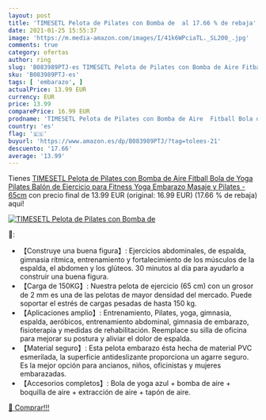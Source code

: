 ```yaml
---
layout: post
title: 'TIMESETL Pelota de Pilates con Bomba de  al 17.66 % de rebaja'
date: 2021-01-25 15:55:37
image: 'https://m.media-amazon.com/images/I/41k6WPciaTL._SL200_.jpg'
comments: true
category: ofertas
author: ring
slug: 'B083989PTJ-es TIMESETL Pelota de Pilates con Bomba de Aire Fitball Bola...'
sku: 'B083989PTJ-es'
tags: [ 'embarazo', ]
actualPrice: 13.99 EUR
currency: EUR
price: 13.99
comparePrice: 16.99 EUR
prodname: 'TIMESETL Pelota de Pilates con Bomba de Aire  Fitball Bola de Yoga Pilates  Balón de Ejercicio para Fitness  Yoga  Embarazo  Masaje y Pilates - 65cm'
country: 'es'
flag: '🇪🇸'
buyurl: 'https://www.amazon.es/dp/B083989PTJ/?tag=tolees-21'
descuento: '17.66'
average: '13.99'
---
```


Tienes [TIMESETL Pelota de Pilates con Bomba de Aire  Fitball Bola de Yoga Pilates  Balón de Ejercicio para Fitness  Yoga  Embarazo  Masaje y Pilates - 65cm](https://www.amazon.es/dp/B083989PTJ/?tag=tolees-21) con precio final de  13.99 EUR (original: 16.99 EUR) (17.66 %  de rebaja) aqui!

[![TIMESETL Pelota de Pilates con Bomba de ](https://m.media-amazon.com/images/I/41k6WPciaTL._SL200_.jpg)](https://www.amazon.es/dp/B083989PTJ/?tag=tolees-21)

🔎:

- 【Construye una buena figura】: Ejercicios abdominales, de espalda, gimnasia rítmica, entrenamiento y fortalecimiento de los músculos de la espalda, el abdomen y los glúteos. 30 minutos al día para ayudarlo a construir una buena figura.
- 【Carga de 150KG】: Nuestra pelota de ejercicio (65 cm) con un grosor de 2 mm es una de las pelotas de mayor densidad del mercado. Puede soportar el estrés de cargas pesadas de hasta 150 kg.
- 【Aplicaciones amplio】: Entrenamiento, Pilates, yoga, gimnasia, espalda, aeróbicos, entrenamiento abdominal, gimnasia de embarazo, fisioterapia y medidas de rehabilitación. Reemplace su silla de oficina para mejorar su postura y aliviar el dolor de espalda.
- 【Material seguro】: Esta pelota embarazo ésta hecha de material PVC esmerilada, la superficie antideslizante proporciona un agarre seguro. Es la mejor opción para ancianos, niños, oficinistas y mujeres embarazadas.
- 【Accesorios completos】: Bola de yoga azul + bomba de aire + boquilla de aire + extracción de aire + tapón de aire.

[🛒 Comprar!!!](https://www.amazon.es/dp/B083989PTJ/?tag=tolees-21)
